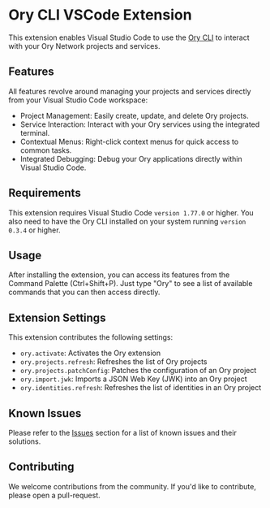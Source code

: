 # Ory CLI VSCode Extension

This extension enables Visual Studio Code to use the [Ory CLI](https://github.com/ory/cli) to interact with your Ory Network projects and services.

## Features

All features revolve around managing your projects and services directly from your Visual Studio Code workspace:

- Project Management: Easily create, update, and delete Ory projects.
- Service Interaction: Interact with your Ory services using the integrated terminal.
- Contextual Menus: Right-click context menus for quick access to common tasks.
- Integrated Debugging: Debug your Ory applications directly within Visual Studio Code.

## Requirements

This extension requires Visual Studio Code `version 1.77.0` or higher. You also need to have the Ory CLI installed on your system running `version 0.3.4` or higher.

## Usage

After installing the extension, you can access its features from the Command Palette (Ctrl+Shift+P). Just type "Ory" to see a list of available commands that you can then access directly.

## Extension Settings

This extension contributes the following settings:

- `ory.activate`: Activates the Ory extension
- `ory.projects.refresh`: Refreshes the list of Ory projects
- `ory.projects.patchConfig`: Patches the configuration of an Ory project
- `ory.import.jwk`: Imports a JSON Web Key (JWK) into an Ory project
- `ory.identities.refresh`: Refreshes the list of identities in an Ory project

## Known Issues

Please refer to the [Issues](https://github.com/ory/cli-vscode-extension/issues) section for a list of known issues and their solutions.

## Contributing

We welcome contributions from the community. If you'd like to contribute, please open a pull-request.
